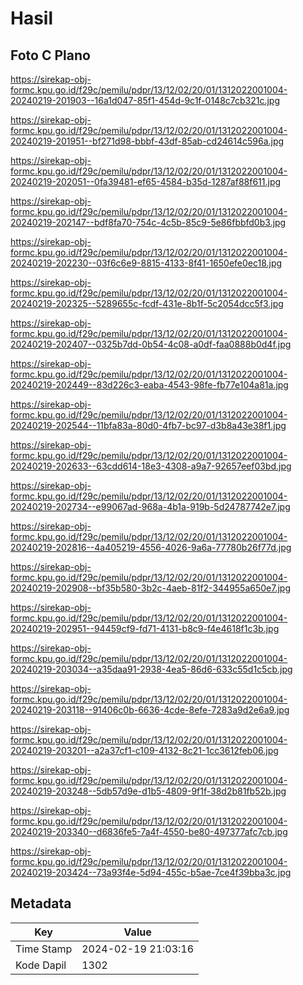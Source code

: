 # Hasil

## Foto C Plano

https://sirekap-obj-formc.kpu.go.id/f29c/pemilu/pdpr/13/12/02/20/01/1312022001004-20240219-201903--16a1d047-85f1-454d-9c1f-0148c7cb321c.jpg

https://sirekap-obj-formc.kpu.go.id/f29c/pemilu/pdpr/13/12/02/20/01/1312022001004-20240219-201951--bf271d98-bbbf-43df-85ab-cd24614c596a.jpg

https://sirekap-obj-formc.kpu.go.id/f29c/pemilu/pdpr/13/12/02/20/01/1312022001004-20240219-202051--0fa39481-ef65-4584-b35d-1287af88f611.jpg

https://sirekap-obj-formc.kpu.go.id/f29c/pemilu/pdpr/13/12/02/20/01/1312022001004-20240219-202147--bdf8fa70-754c-4c5b-85c9-5e86fbbfd0b3.jpg

https://sirekap-obj-formc.kpu.go.id/f29c/pemilu/pdpr/13/12/02/20/01/1312022001004-20240219-202230--03f6c6e9-8815-4133-8f41-1650efe0ec18.jpg

https://sirekap-obj-formc.kpu.go.id/f29c/pemilu/pdpr/13/12/02/20/01/1312022001004-20240219-202325--5289655c-fcdf-431e-8b1f-5c2054dcc5f3.jpg

https://sirekap-obj-formc.kpu.go.id/f29c/pemilu/pdpr/13/12/02/20/01/1312022001004-20240219-202407--0325b7dd-0b54-4c08-a0df-faa0888b0d4f.jpg

https://sirekap-obj-formc.kpu.go.id/f29c/pemilu/pdpr/13/12/02/20/01/1312022001004-20240219-202449--83d226c3-eaba-4543-98fe-fb77e104a81a.jpg

https://sirekap-obj-formc.kpu.go.id/f29c/pemilu/pdpr/13/12/02/20/01/1312022001004-20240219-202544--11bfa83a-80d0-4fb7-bc97-d3b8a43e38f1.jpg

https://sirekap-obj-formc.kpu.go.id/f29c/pemilu/pdpr/13/12/02/20/01/1312022001004-20240219-202633--63cdd614-18e3-4308-a9a7-92657eef03bd.jpg

https://sirekap-obj-formc.kpu.go.id/f29c/pemilu/pdpr/13/12/02/20/01/1312022001004-20240219-202734--e99067ad-968a-4b1a-919b-5d24787742e7.jpg

https://sirekap-obj-formc.kpu.go.id/f29c/pemilu/pdpr/13/12/02/20/01/1312022001004-20240219-202816--4a405219-4556-4026-9a6a-77780b26f77d.jpg

https://sirekap-obj-formc.kpu.go.id/f29c/pemilu/pdpr/13/12/02/20/01/1312022001004-20240219-202908--bf35b580-3b2c-4aeb-81f2-344955a650e7.jpg

https://sirekap-obj-formc.kpu.go.id/f29c/pemilu/pdpr/13/12/02/20/01/1312022001004-20240219-202951--94459cf9-fd71-4131-b8c9-f4e4618f1c3b.jpg

https://sirekap-obj-formc.kpu.go.id/f29c/pemilu/pdpr/13/12/02/20/01/1312022001004-20240219-203034--a35daa91-2938-4ea5-86d6-633c55d1c5cb.jpg

https://sirekap-obj-formc.kpu.go.id/f29c/pemilu/pdpr/13/12/02/20/01/1312022001004-20240219-203118--91406c0b-6636-4cde-8efe-7283a9d2e6a9.jpg

https://sirekap-obj-formc.kpu.go.id/f29c/pemilu/pdpr/13/12/02/20/01/1312022001004-20240219-203201--a2a37cf1-c109-4132-8c21-1cc3612feb06.jpg

https://sirekap-obj-formc.kpu.go.id/f29c/pemilu/pdpr/13/12/02/20/01/1312022001004-20240219-203248--5db57d9e-d1b5-4809-9f1f-38d2b81fb52b.jpg

https://sirekap-obj-formc.kpu.go.id/f29c/pemilu/pdpr/13/12/02/20/01/1312022001004-20240219-203340--d6836fe5-7a4f-4550-be80-497377afc7cb.jpg

https://sirekap-obj-formc.kpu.go.id/f29c/pemilu/pdpr/13/12/02/20/01/1312022001004-20240219-203424--73a93f4e-5d94-455c-b5ae-7ce4f39bba3c.jpg


## Metadata

| Key        | Value               |
| ---------- | ------------------- |
| Time Stamp | 2024-02-19 21:03:16 |
| Kode Dapil | 1302                |



